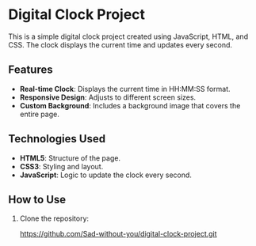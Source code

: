 # Digital Clock Project

This is a simple digital clock project created using JavaScript, HTML, and CSS. The clock displays the current time and updates every second.

## Features

- **Real-time Clock**: Displays the current time in HH:MM:SS format.
- **Responsive Design**: Adjusts to different screen sizes.
- **Custom Background**: Includes a background image that covers the entire page.

## Technologies Used

- **HTML5**: Structure of the page.
- **CSS3**: Styling and layout.
- **JavaScript**: Logic to update the clock every second.

## How to Use

1. Clone the repository:
   
    https://github.com/Sad-without-you/digital-clock-project.git
